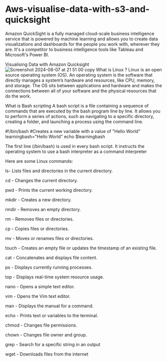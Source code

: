 # Aws-visualise-data-with-s3-and-quicksight

Amazon QuickSight is a fully managed cloud-scale business intelligence service that is powered by machine learning and allows you to create data visualizations and dashboards for the people you work with, wherever they are. It's a competitor to business intelligence tools like Tableau and Microsoft's Power BI.


Visualising Data with Amazon Quicksight![Screenshot 2024-08-07 at 21 51 00 copy](https://github.com/user-attachments/assets/32f2669d-6ebb-40bf-b951-aa5e3578db88)
What is Linux ? 
Linux is an open source operating system (OS). An operating system is the software that directly manages a system’s hardware and resources, like CPU, memory, and storage. The OS sits between applications and hardware and makes the connections between all of your software and the physical resources that do the work.

What is Bash scripting
A bash script is a file containing a sequence of commands that are executed by the bash program line by line. It allows you to perform a series of actions, such as navigating to a specific directory, creating a folder, and launching a process using the command line.

#!/bin/bash
#Creates a new variable with a value of "Hello World"
learningbash="Hello World"
echo $learningbash

The first line (/bin/bash) is used in every bash script. It instructs the operating system to use a bash interpreter as a command interpreter











Here are some Linux commands: 



ls-	Lists files and directories in the current directory.

cd - Changes the current directory.

pwd -	Prints the current working directory.

mkdir -	Creates a new directory.

rmdir -	Removes an empty directory.

rm -	Removes files or directories.

cp -	Copies files or directories.

mv -	Moves or renames files or directories.

touch -	Creates an empty file or updates the timestamp of an existing file.

cat -	Concatenates and displays file content.

ps -	Displays currently running processes.

top -	Displays real-time system resource usage.

nano -	Opens a simple text editor.

vim -	Opens the Vim text editor.

man -	Displays the manual for a command.

echo -	Prints text or variables to the terminal.

chmod -	Changes file permissions.


chown -	Changes file owner and group.

grep -	Search for a specific string in an output

wget -	Downloads files from the internet

